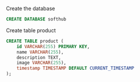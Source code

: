 Create the database
```sql
CREATE DATABASE softhub
```

Create table product
```sql
CREATE TABLE product (
    id VARCHAR(255) PRIMARY KEY,
    name VARCHAR(255),
    description TEXT,
  	image VARCHAR(255),
    timestamp TIMESTAMP DEFAULT CURRENT_TIMESTAMP
);
```